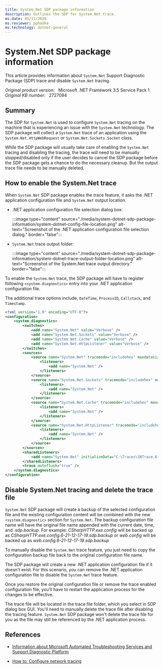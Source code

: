 ```yaml
---
title: System.Net SDP package information
description: Outlines the SDP for System.Net trace.
ms.date: 05/11/2020
ms.reviewer: pphadke
ms.technology: dotnet-general
---
```

# System.Net SDP package information

This article provides information about `System.Net` Support Diagnostic Package (SDP) trace and disable `System.Net` tracing.

_Original product version:_ &nbsp; Microsoft .NET Framework 3.5 Service Pack 1  
_Original KB number:_ &nbsp; 2727094

## Summary

The SDP for `System.Net` is used to configure `System.Net` tracing on the machine that is experiencing an issue with the `System.Net` technology. The SDP package will collect a `System.Net` trace of an application using the `System.Net.HttpWebRequest` or `System.Net.Sockets.Socket` class.

While the SDP package will usually take care of enabling the `System.Net` tracing and disabling the tracing, the trace will need to be manually stopped/disabled only if the user decides to cancel the SDP package before the SDP package gets a chance to do the necessary cleanup. But the output trace file needs to be manually deleted.

## How to enable the System.Net trace

When `System.Net` SDP package enables the trace feature, it asks the .NET application configuration file and `System.Net` output location.

- .NET application configuration file selection dialog box:

    :::image type="content" source="./media/system-dotnet-sdp-package-information/system-dotnet-config-file-location.png" alt-text="Screenshot of the .NET application configuration file selection dialog." border="false":::

- `System.Net` trace output folder:

    :::image type="content" source="./media/system-dotnet-sdp-package-information/system-dotnet-trace-output-folder-location.png" alt-text="Screenshot of the System.Net trace output directory." border="false":::

To enable the `System.Net` trace, the SDP package will have to register following `<system.diagnostics>` entry into your .NET application configuration file.

The additional trace options include, `DateTime`, `ProcessID`, `Callstack`, and `Timestamp`.

```xml
<?xml version="1.0" encoding="UTF-8"?>
<configuration>
    <system.diagnostics>
        <switches>
            <add name="System.Net" value="Verbose" />
            <add name="System.Net.Sockets" value="Verbose" />
            <add name="System.Net.Cache" value="Verbose" />
            <add name="System.Net.HttpListener" value="Verbose" />
        </switches>
        <sources>
            <source name="System.Net" tracemode="includehex" maxdatasize="1024">
                <listeners>
                    <add name="System.Net" />
                </listeners>
            </source>
            <source name="System.Net.Sockets" tracemode="includehex" maxdatasize="1024">
                <listeners>
                    <add name="System.Net" />
                </listeners>
            </source>
            <source name="System.Net.Cache" tracemode="includehex" maxdatasize="1024">
                <listeners>
                    <add name="System.Net" />
                </listeners>
            </source>
            <source name="System.Net.HttpListener" tracemode="includehex" maxdatasize="1024">
                <listeners>
                    <add name="System.Net" />
                </listeners>
            </source>
        </sources>
        <sharedListeners>
            <add name="System.Net" initializeData="C:\Traces\SNTrace.6-21-12-17-19.log" type="System.Diagnostics.TextWriterTraceListener" traceOutputOptions="DateTime" />
        </sharedListeners>
        <trace autoflush="true" />
    </system.diagnostics>
</configuration>
```

## Disable System.Net tracing and delete the trace file

`System.Net` SDP package will create a backup of the selected configuration file and the existing configuration content will be combined with the new `<system.diagnostic>` section for `System.Net`. The backup configuration file name will have the original file name appended with the current date, time, and *.sdp.backup*. For example: *CSharpHTTP.exe.config* will be backed up as *CSharpHTTP.exe.config.6-21-12-17-19.sdp.backup* or *web.config* will be backed up as *web.config.6-21-12-17-19.sdp.backup*

To manually disable the `System.Net` trace feature, you just need to copy the configuration backup file back to the original configuration file name.

The SDP package will create a new .NET application configuration file if it doesn't exist. For this scenario, you can remove the .NET application configuration file to disable the `System.Net` trace feature.

Once you restore the original configuration file or remove the trace enabled configuration file, you'll have to restart the application process for the changes to be effective.

The trace file will be located in the trace file folder, which you select in SDP dialog box GUI. You'll need to manually delete the trace file after disabling the tracing feature. `System.Net` SDP package won't delete the trace file for you as the file may still be referenced by the .NET application process.

## References

- [Information about Microsoft Automated Troubleshooting Services and Support Diagnostic Platform](https://support.microsoft.com/help/2598970)

- [How to: Configure network tracing](/dotnet/framework/network-programming/how-to-configure-network-tracing)
